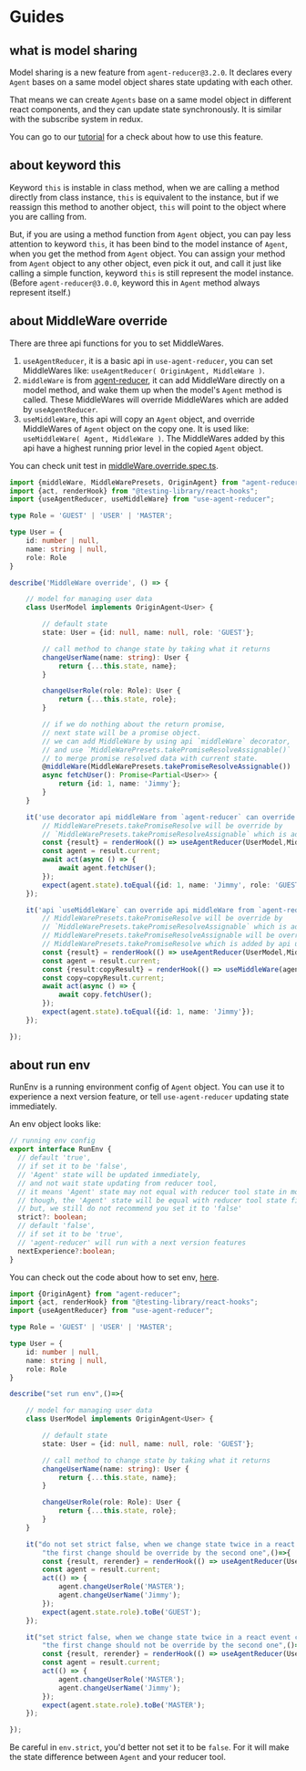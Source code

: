 # Guides

## what is model sharing

Model sharing is a new feature from `agent-reducer@3.2.0`. It declares every `Agent` bases on a same model object shares state updating with each other. 

That means we can create `Agents` base on a same model object in different react components, and they can update state synchronously. It is similar with the subscribe system in redux.

You can go to our [tutorial](/tutorial?id=use-model-sharing) for a check about how to use this feature.

## about keyword this

Keyword `this` is instable in class method, when we are calling a method directly from class instance, `this` is equivalent to the instance, but if we reassign this method to another object, `this` will point to the object where you are calling from.

But, if you are using a method function from `Agent` object, you can pay less attention to keyword `this`, it has been bind to the model instance of `Agent`, when you get the method from `Agent` object. You can assign your method from `Agent` object to any other object, even pick it out, and call it just like calling a simple function, keyword `this` is still represent the model instance. (Before `agent-reducer@3.0.0`, keyword this in `Agent` method always represent itself.) 

## about MiddleWare override

There are three api functions for you to set MiddleWares.

1. `useAgentReducer`, it is a basic api in `use-agent-reducer`, you can set MiddleWares like: `useAgentReducer( OriginAgent, MiddleWare )`.
2. `middleWare` is from [agent-reducer](https://github.com/filefoxper/agent-reducer/blob/master/documents/en/api/middle_ware.md), it can add MiddleWare directly on a model method, and wake them up when the model's `Agent` method is called. These MiddleWares will override MiddleWares which are added by `useAgentReducer`.
3. `useMiddleWare`, this api will copy an `Agent` object, and override MiddleWares of `Agent` object on the copy one. It is used like: `useMiddleWare( Agent, MiddleWare )`. The MiddleWares added by this api have a highest running prior level in the copied `Agent` object.

You can check unit test in [middleWare.override.spec.ts](https://github.com/filefoxper/use-agent-reducer/blob/master/test/en/middleWare.override.spec.tsx). 

```typescript
import {middleWare, MiddleWarePresets, OriginAgent} from "agent-reducer";
import {act, renderHook} from "@testing-library/react-hooks";
import {useAgentReducer, useMiddleWare} from "use-agent-reducer";

type Role = 'GUEST' | 'USER' | 'MASTER';

type User = {
    id: number | null,
    name: string | null,
    role: Role
}

describe('MiddleWare override', () => {

    // model for managing user data
    class UserModel implements OriginAgent<User> {

        // default state
        state: User = {id: null, name: null, role: 'GUEST'};

        // call method to change state by taking what it returns
        changeUserName(name: string): User {
            return {...this.state, name};
        }

        changeUserRole(role: Role): User {
            return {...this.state, role};
        }

        // if we do nothing about the return promise,
        // next state will be a promise object.
        // we can add MiddleWare by using api `middleWare` decorator,
        // and use `MiddleWarePresets.takePromiseResolveAssignable()`
        // to merge promise resolved data with current state.
        @middleWare(MiddleWarePresets.takePromiseResolveAssignable())
        async fetchUser(): Promise<Partial<User>> {
            return {id: 1, name: 'Jimmy'};
        }
    }

    it('use decorator api middleWare from `agent-reducer` can override api `useAgentReducer`', async () => {
        // MiddleWarePresets.takePromiseResolve will be override by
        // `MiddleWarePresets.takePromiseResolveAssignable` which is added by decorator middleWare
        const {result} = renderHook(() => useAgentReducer(UserModel,MiddleWarePresets.takePromiseResolve()));
        const agent = result.current;
        await act(async () => {
            await agent.fetchUser();
        });
        expect(agent.state).toEqual({id: 1, name: 'Jimmy', role: 'GUEST'});
    });

    it('api `useMiddleWare` can override api middleWare from `agent-reducer`', async () => {
        // MiddleWarePresets.takePromiseResolve will be override by
        // `MiddleWarePresets.takePromiseResolveAssignable` which is added by decorator middleWare,
        // MiddleWarePresets.takePromiseResolveAssignable will be override by
        // MiddleWarePresets.takePromiseResolve which is added by api useMiddleWare
        const {result} = renderHook(() => useAgentReducer(UserModel,MiddleWarePresets.takePromiseResolve(),{nextExperience:true}));
        const agent = result.current;
        const {result:copyResult} = renderHook(() => useMiddleWare(agent,MiddleWarePresets.takePromiseResolve()));
        const copy=copyResult.current;
        await act(async () => {
            await copy.fetchUser();
        });
        expect(agent.state).toEqual({id: 1, name: 'Jimmy'});
    });

});
```

## about run env

RunEnv is a running environment config of `Agent` object. You can use it to experience a next version feature, or tell `use-agent-reducer` updating state immediately.

An env object looks like:
```typescript
// running env config
export interface RunEnv {
  // default 'true',
  // if set it to be 'false',
  // 'Agent' state will be updated immediately,
  // and not wait state updating from reducer tool,
  // it means 'Agent' state may not equal with reducer tool state in moment.
  // though, the 'Agent' state will be equal with reducer tool state finally,
  // but, we still do not recommend you set it to 'false' 
  strict?: boolean;
  // default 'false',
  // if set it to be 'true',
  // 'agent-reducer' will run with a next version features
  nextExperience?:boolean;
}
```
You can check out the code about how to set env, [here](https://github.com/filefoxper/use-agent-reducer/blob/master/test/en/setEnv.spec.tsx).

```typescript
import {OriginAgent} from "agent-reducer";
import {act, renderHook} from "@testing-library/react-hooks";
import {useAgentReducer} from "use-agent-reducer";

type Role = 'GUEST' | 'USER' | 'MASTER';

type User = {
    id: number | null,
    name: string | null,
    role: Role
}

describe("set run env",()=>{

    // model for managing user data
    class UserModel implements OriginAgent<User> {

        // default state
        state: User = {id: null, name: null, role: 'GUEST'};

        // call method to change state by taking what it returns
        changeUserName(name: string): User {
            return {...this.state, name};
        }

        changeUserRole(role: Role): User {
            return {...this.state, role};
        }
    }

    it("do not set strict false, when we change state twice in a react event callback directly, " +
        "the first change should be override by the second one",()=>{
        const {result, rerender} = renderHook(() => useAgentReducer(UserModel));
        const agent = result.current;
        act(() => {
            agent.changeUserRole('MASTER');
            agent.changeUserName('Jimmy');
        });
        expect(agent.state.role).toBe('GUEST');
    });

    it("set strict false, when we change state twice in a react event callback directly, " +
        "the first change should not be override by the second one",()=>{
        const {result, rerender} = renderHook(() => useAgentReducer(UserModel,{strict:false}));
        const agent = result.current;
        act(() => {
            agent.changeUserRole('MASTER');
            agent.changeUserName('Jimmy');
        });
        expect(agent.state.role).toBe('MASTER');
    });

});
```

Be careful in `env.strict`, you'd better not set it to be `false`. For it will make the state difference between `Agent` and your reducer tool.

